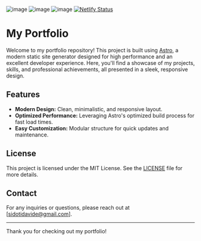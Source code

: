 ![image](https://img.shields.io/badge/Astro-0C1222?style=for-the-badge&logo=astro&logoColor=FDFDFE)
![image](https://img.shields.io/badge/Node%20js-339933?style=for-the-badge&logo=nodedotjs&logoColor=white)
![image](https://img.shields.io/badge/HTML5-E34F26?style=for-the-badge&logo=html5&logoColor=white)
[![Netlify Status](https://api.netlify.com/api/v1/badges/6344c9d9-2491-4227-8fb6-431516165ce7/deploy-status)](https://app.netlify.com/sites/sidotidavide/deploys)

# My Portfolio

Welcome to my portfolio repository! This project is built using [Astro](https://astro.build/), a modern static site generator designed for high performance and an excellent developer experience. Here, you'll find a showcase of my projects, skills, and professional achievements, all presented in a sleek, responsive design.

## Features

- **Modern Design:** Clean, minimalistic, and responsive layout.
- **Optimized Performance:** Leveraging Astro's optimized build process for fast load times.
- **Easy Customization:** Modular structure for quick updates and maintenance.

## License

This project is licensed under the MIT License. See the [LICENSE](./LICENSE) file for more details.

## Contact

For any inquiries or questions, please reach out at [sidotidavide@gmail.com].

---

Thank you for checking out my portfolio!
